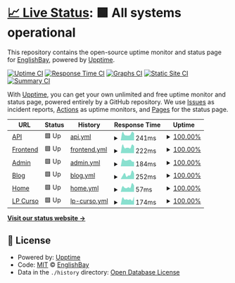 # [📈 Live Status](https://status.englishbay.site): <!--live status--> **🟩 All systems operational**

This repository contains the open-source uptime monitor and status page for [EnglishBay](https://www.englishbay.com.br/), powered by [Upptime](https://github.com/upptime/upptime).

[![Uptime CI](https://github.com/EnglishBay/status/workflows/Uptime%20CI/badge.svg)](https://github.com/EnglishBay/status/actions?query=workflow%3A%22Uptime+CI%22)
[![Response Time CI](https://github.com/EnglishBay/status/workflows/Response%20Time%20CI/badge.svg)](https://github.com/EnglishBay/status/actions?query=workflow%3A%22Response+Time+CI%22)
[![Graphs CI](https://github.com/EnglishBay/status/workflows/Graphs%20CI/badge.svg)](https://github.com/EnglishBay/status/actions?query=workflow%3A%22Graphs+CI%22)
[![Static Site CI](https://github.com/EnglishBay/status/workflows/Static%20Site%20CI/badge.svg)](https://github.com/EnglishBay/status/actions?query=workflow%3A%22Static+Site+CI%22)
[![Summary CI](https://github.com/EnglishBay/status/workflows/Summary%20CI/badge.svg)](https://github.com/EnglishBay/status/actions?query=workflow%3A%22Summary+CI%22)

With [Upptime](https://upptime.js.org), you can get your own unlimited and free uptime monitor and status page, powered entirely by a GitHub repository. We use [Issues](https://github.com/EnglishBay/status/issues) as incident reports, [Actions](https://github.com/EnglishBay/status/actions) as uptime monitors, and [Pages](https://status.englishbay.site) for the status page.

<!--start: status pages-->
<!-- This summary is generated by Upptime (https://github.com/upptime/upptime) -->
<!-- Do not edit this manually, your changes will be overwritten -->
<!-- prettier-ignore -->
| URL | Status | History | Response Time | Uptime |
| --- | ------ | ------- | ------------- | ------ |
| <img alt="" src="https://icons.duckduckgo.com/ip3/api.englishbay.com.br.ico" height="13"> [API](https://api.englishbay.com.br) | 🟩 Up | [api.yml](https://github.com/EnglishBay/status/commits/HEAD/history/api.yml) | <details><summary><img alt="Response time graph" src="./graphs/api/response-time-week.png" height="20"> 241ms</summary><br><a href="https://status.englishbay.com.br/history/api"><img alt="Response time 334" src="https://img.shields.io/endpoint?url=https%3A%2F%2Fraw.githubusercontent.com%2FEnglishBay%2Fstatus%2FHEAD%2Fapi%2Fapi%2Fresponse-time.json"></a><br><a href="https://status.englishbay.com.br/history/api"><img alt="24-hour response time 286" src="https://img.shields.io/endpoint?url=https%3A%2F%2Fraw.githubusercontent.com%2FEnglishBay%2Fstatus%2FHEAD%2Fapi%2Fapi%2Fresponse-time-day.json"></a><br><a href="https://status.englishbay.com.br/history/api"><img alt="7-day response time 241" src="https://img.shields.io/endpoint?url=https%3A%2F%2Fraw.githubusercontent.com%2FEnglishBay%2Fstatus%2FHEAD%2Fapi%2Fapi%2Fresponse-time-week.json"></a><br><a href="https://status.englishbay.com.br/history/api"><img alt="30-day response time 284" src="https://img.shields.io/endpoint?url=https%3A%2F%2Fraw.githubusercontent.com%2FEnglishBay%2Fstatus%2FHEAD%2Fapi%2Fapi%2Fresponse-time-month.json"></a><br><a href="https://status.englishbay.com.br/history/api"><img alt="1-year response time 332" src="https://img.shields.io/endpoint?url=https%3A%2F%2Fraw.githubusercontent.com%2FEnglishBay%2Fstatus%2FHEAD%2Fapi%2Fapi%2Fresponse-time-year.json"></a></details> | <details><summary><a href="https://status.englishbay.com.br/history/api">100.00%</a></summary><a href="https://status.englishbay.com.br/history/api"><img alt="All-time uptime 99.97%" src="https://img.shields.io/endpoint?url=https%3A%2F%2Fraw.githubusercontent.com%2FEnglishBay%2Fstatus%2FHEAD%2Fapi%2Fapi%2Fuptime.json"></a><br><a href="https://status.englishbay.com.br/history/api"><img alt="24-hour uptime 100.00%" src="https://img.shields.io/endpoint?url=https%3A%2F%2Fraw.githubusercontent.com%2FEnglishBay%2Fstatus%2FHEAD%2Fapi%2Fapi%2Fuptime-day.json"></a><br><a href="https://status.englishbay.com.br/history/api"><img alt="7-day uptime 100.00%" src="https://img.shields.io/endpoint?url=https%3A%2F%2Fraw.githubusercontent.com%2FEnglishBay%2Fstatus%2FHEAD%2Fapi%2Fapi%2Fuptime-week.json"></a><br><a href="https://status.englishbay.com.br/history/api"><img alt="30-day uptime 100.00%" src="https://img.shields.io/endpoint?url=https%3A%2F%2Fraw.githubusercontent.com%2FEnglishBay%2Fstatus%2FHEAD%2Fapi%2Fapi%2Fuptime-month.json"></a><br><a href="https://status.englishbay.com.br/history/api"><img alt="1-year uptime 99.95%" src="https://img.shields.io/endpoint?url=https%3A%2F%2Fraw.githubusercontent.com%2FEnglishBay%2Fstatus%2FHEAD%2Fapi%2Fapi%2Fuptime-year.json"></a></details>
| <img alt="" src="https://icons.duckduckgo.com/ip3/app.englishbay.com.br.ico" height="13"> [Frontend](https://app.englishbay.com.br) | 🟩 Up | [frontend.yml](https://github.com/EnglishBay/status/commits/HEAD/history/frontend.yml) | <details><summary><img alt="Response time graph" src="./graphs/frontend/response-time-week.png" height="20"> 222ms</summary><br><a href="https://status.englishbay.com.br/history/frontend"><img alt="Response time 336" src="https://img.shields.io/endpoint?url=https%3A%2F%2Fraw.githubusercontent.com%2FEnglishBay%2Fstatus%2FHEAD%2Fapi%2Ffrontend%2Fresponse-time.json"></a><br><a href="https://status.englishbay.com.br/history/frontend"><img alt="24-hour response time 158" src="https://img.shields.io/endpoint?url=https%3A%2F%2Fraw.githubusercontent.com%2FEnglishBay%2Fstatus%2FHEAD%2Fapi%2Ffrontend%2Fresponse-time-day.json"></a><br><a href="https://status.englishbay.com.br/history/frontend"><img alt="7-day response time 222" src="https://img.shields.io/endpoint?url=https%3A%2F%2Fraw.githubusercontent.com%2FEnglishBay%2Fstatus%2FHEAD%2Fapi%2Ffrontend%2Fresponse-time-week.json"></a><br><a href="https://status.englishbay.com.br/history/frontend"><img alt="30-day response time 264" src="https://img.shields.io/endpoint?url=https%3A%2F%2Fraw.githubusercontent.com%2FEnglishBay%2Fstatus%2FHEAD%2Fapi%2Ffrontend%2Fresponse-time-month.json"></a><br><a href="https://status.englishbay.com.br/history/frontend"><img alt="1-year response time 348" src="https://img.shields.io/endpoint?url=https%3A%2F%2Fraw.githubusercontent.com%2FEnglishBay%2Fstatus%2FHEAD%2Fapi%2Ffrontend%2Fresponse-time-year.json"></a></details> | <details><summary><a href="https://status.englishbay.com.br/history/frontend">100.00%</a></summary><a href="https://status.englishbay.com.br/history/frontend"><img alt="All-time uptime 99.96%" src="https://img.shields.io/endpoint?url=https%3A%2F%2Fraw.githubusercontent.com%2FEnglishBay%2Fstatus%2FHEAD%2Fapi%2Ffrontend%2Fuptime.json"></a><br><a href="https://status.englishbay.com.br/history/frontend"><img alt="24-hour uptime 100.00%" src="https://img.shields.io/endpoint?url=https%3A%2F%2Fraw.githubusercontent.com%2FEnglishBay%2Fstatus%2FHEAD%2Fapi%2Ffrontend%2Fuptime-day.json"></a><br><a href="https://status.englishbay.com.br/history/frontend"><img alt="7-day uptime 100.00%" src="https://img.shields.io/endpoint?url=https%3A%2F%2Fraw.githubusercontent.com%2FEnglishBay%2Fstatus%2FHEAD%2Fapi%2Ffrontend%2Fuptime-week.json"></a><br><a href="https://status.englishbay.com.br/history/frontend"><img alt="30-day uptime 100.00%" src="https://img.shields.io/endpoint?url=https%3A%2F%2Fraw.githubusercontent.com%2FEnglishBay%2Fstatus%2FHEAD%2Fapi%2Ffrontend%2Fuptime-month.json"></a><br><a href="https://status.englishbay.com.br/history/frontend"><img alt="1-year uptime 99.94%" src="https://img.shields.io/endpoint?url=https%3A%2F%2Fraw.githubusercontent.com%2FEnglishBay%2Fstatus%2FHEAD%2Fapi%2Ffrontend%2Fuptime-year.json"></a></details>
| <img alt="" src="https://icons.duckduckgo.com/ip3/admin.englishbay.com.br.ico" height="13"> [Admin](https://admin.englishbay.com.br) | 🟩 Up | [admin.yml](https://github.com/EnglishBay/status/commits/HEAD/history/admin.yml) | <details><summary><img alt="Response time graph" src="./graphs/admin/response-time-week.png" height="20"> 184ms</summary><br><a href="https://status.englishbay.com.br/history/admin"><img alt="Response time 337" src="https://img.shields.io/endpoint?url=https%3A%2F%2Fraw.githubusercontent.com%2FEnglishBay%2Fstatus%2FHEAD%2Fapi%2Fadmin%2Fresponse-time.json"></a><br><a href="https://status.englishbay.com.br/history/admin"><img alt="24-hour response time 165" src="https://img.shields.io/endpoint?url=https%3A%2F%2Fraw.githubusercontent.com%2FEnglishBay%2Fstatus%2FHEAD%2Fapi%2Fadmin%2Fresponse-time-day.json"></a><br><a href="https://status.englishbay.com.br/history/admin"><img alt="7-day response time 184" src="https://img.shields.io/endpoint?url=https%3A%2F%2Fraw.githubusercontent.com%2FEnglishBay%2Fstatus%2FHEAD%2Fapi%2Fadmin%2Fresponse-time-week.json"></a><br><a href="https://status.englishbay.com.br/history/admin"><img alt="30-day response time 240" src="https://img.shields.io/endpoint?url=https%3A%2F%2Fraw.githubusercontent.com%2FEnglishBay%2Fstatus%2FHEAD%2Fapi%2Fadmin%2Fresponse-time-month.json"></a><br><a href="https://status.englishbay.com.br/history/admin"><img alt="1-year response time 338" src="https://img.shields.io/endpoint?url=https%3A%2F%2Fraw.githubusercontent.com%2FEnglishBay%2Fstatus%2FHEAD%2Fapi%2Fadmin%2Fresponse-time-year.json"></a></details> | <details><summary><a href="https://status.englishbay.com.br/history/admin">100.00%</a></summary><a href="https://status.englishbay.com.br/history/admin"><img alt="All-time uptime 99.96%" src="https://img.shields.io/endpoint?url=https%3A%2F%2Fraw.githubusercontent.com%2FEnglishBay%2Fstatus%2FHEAD%2Fapi%2Fadmin%2Fuptime.json"></a><br><a href="https://status.englishbay.com.br/history/admin"><img alt="24-hour uptime 100.00%" src="https://img.shields.io/endpoint?url=https%3A%2F%2Fraw.githubusercontent.com%2FEnglishBay%2Fstatus%2FHEAD%2Fapi%2Fadmin%2Fuptime-day.json"></a><br><a href="https://status.englishbay.com.br/history/admin"><img alt="7-day uptime 100.00%" src="https://img.shields.io/endpoint?url=https%3A%2F%2Fraw.githubusercontent.com%2FEnglishBay%2Fstatus%2FHEAD%2Fapi%2Fadmin%2Fuptime-week.json"></a><br><a href="https://status.englishbay.com.br/history/admin"><img alt="30-day uptime 100.00%" src="https://img.shields.io/endpoint?url=https%3A%2F%2Fraw.githubusercontent.com%2FEnglishBay%2Fstatus%2FHEAD%2Fapi%2Fadmin%2Fuptime-month.json"></a><br><a href="https://status.englishbay.com.br/history/admin"><img alt="1-year uptime 99.95%" src="https://img.shields.io/endpoint?url=https%3A%2F%2Fraw.githubusercontent.com%2FEnglishBay%2Fstatus%2FHEAD%2Fapi%2Fadmin%2Fuptime-year.json"></a></details>
| <img alt="" src="https://icons.duckduckgo.com/ip3/englishbay.com.br.ico" height="13"> [Blog](https://englishbay.com.br/blog/) | 🟩 Up | [blog.yml](https://github.com/EnglishBay/status/commits/HEAD/history/blog.yml) | <details><summary><img alt="Response time graph" src="./graphs/blog/response-time-week.png" height="20"> 252ms</summary><br><a href="https://status.englishbay.com.br/history/blog"><img alt="Response time 492" src="https://img.shields.io/endpoint?url=https%3A%2F%2Fraw.githubusercontent.com%2FEnglishBay%2Fstatus%2FHEAD%2Fapi%2Fblog%2Fresponse-time.json"></a><br><a href="https://status.englishbay.com.br/history/blog"><img alt="24-hour response time 281" src="https://img.shields.io/endpoint?url=https%3A%2F%2Fraw.githubusercontent.com%2FEnglishBay%2Fstatus%2FHEAD%2Fapi%2Fblog%2Fresponse-time-day.json"></a><br><a href="https://status.englishbay.com.br/history/blog"><img alt="7-day response time 252" src="https://img.shields.io/endpoint?url=https%3A%2F%2Fraw.githubusercontent.com%2FEnglishBay%2Fstatus%2FHEAD%2Fapi%2Fblog%2Fresponse-time-week.json"></a><br><a href="https://status.englishbay.com.br/history/blog"><img alt="30-day response time 314" src="https://img.shields.io/endpoint?url=https%3A%2F%2Fraw.githubusercontent.com%2FEnglishBay%2Fstatus%2FHEAD%2Fapi%2Fblog%2Fresponse-time-month.json"></a><br><a href="https://status.englishbay.com.br/history/blog"><img alt="1-year response time 625" src="https://img.shields.io/endpoint?url=https%3A%2F%2Fraw.githubusercontent.com%2FEnglishBay%2Fstatus%2FHEAD%2Fapi%2Fblog%2Fresponse-time-year.json"></a></details> | <details><summary><a href="https://status.englishbay.com.br/history/blog">100.00%</a></summary><a href="https://status.englishbay.com.br/history/blog"><img alt="All-time uptime 99.95%" src="https://img.shields.io/endpoint?url=https%3A%2F%2Fraw.githubusercontent.com%2FEnglishBay%2Fstatus%2FHEAD%2Fapi%2Fblog%2Fuptime.json"></a><br><a href="https://status.englishbay.com.br/history/blog"><img alt="24-hour uptime 100.00%" src="https://img.shields.io/endpoint?url=https%3A%2F%2Fraw.githubusercontent.com%2FEnglishBay%2Fstatus%2FHEAD%2Fapi%2Fblog%2Fuptime-day.json"></a><br><a href="https://status.englishbay.com.br/history/blog"><img alt="7-day uptime 100.00%" src="https://img.shields.io/endpoint?url=https%3A%2F%2Fraw.githubusercontent.com%2FEnglishBay%2Fstatus%2FHEAD%2Fapi%2Fblog%2Fuptime-week.json"></a><br><a href="https://status.englishbay.com.br/history/blog"><img alt="30-day uptime 100.00%" src="https://img.shields.io/endpoint?url=https%3A%2F%2Fraw.githubusercontent.com%2FEnglishBay%2Fstatus%2FHEAD%2Fapi%2Fblog%2Fuptime-month.json"></a><br><a href="https://status.englishbay.com.br/history/blog"><img alt="1-year uptime 99.94%" src="https://img.shields.io/endpoint?url=https%3A%2F%2Fraw.githubusercontent.com%2FEnglishBay%2Fstatus%2FHEAD%2Fapi%2Fblog%2Fuptime-year.json"></a></details>
| <img alt="" src="https://icons.duckduckgo.com/ip3/englishbay.com.br.ico" height="13"> [Home](https://englishbay.com.br) | 🟩 Up | [home.yml](https://github.com/EnglishBay/status/commits/HEAD/history/home.yml) | <details><summary><img alt="Response time graph" src="./graphs/home/response-time-week.png" height="20"> 57ms</summary><br><a href="https://status.englishbay.com.br/history/home"><img alt="Response time 117" src="https://img.shields.io/endpoint?url=https%3A%2F%2Fraw.githubusercontent.com%2FEnglishBay%2Fstatus%2FHEAD%2Fapi%2Fhome%2Fresponse-time.json"></a><br><a href="https://status.englishbay.com.br/history/home"><img alt="24-hour response time 90" src="https://img.shields.io/endpoint?url=https%3A%2F%2Fraw.githubusercontent.com%2FEnglishBay%2Fstatus%2FHEAD%2Fapi%2Fhome%2Fresponse-time-day.json"></a><br><a href="https://status.englishbay.com.br/history/home"><img alt="7-day response time 57" src="https://img.shields.io/endpoint?url=https%3A%2F%2Fraw.githubusercontent.com%2FEnglishBay%2Fstatus%2FHEAD%2Fapi%2Fhome%2Fresponse-time-week.json"></a><br><a href="https://status.englishbay.com.br/history/home"><img alt="30-day response time 91" src="https://img.shields.io/endpoint?url=https%3A%2F%2Fraw.githubusercontent.com%2FEnglishBay%2Fstatus%2FHEAD%2Fapi%2Fhome%2Fresponse-time-month.json"></a><br><a href="https://status.englishbay.com.br/history/home"><img alt="1-year response time 101" src="https://img.shields.io/endpoint?url=https%3A%2F%2Fraw.githubusercontent.com%2FEnglishBay%2Fstatus%2FHEAD%2Fapi%2Fhome%2Fresponse-time-year.json"></a></details> | <details><summary><a href="https://status.englishbay.com.br/history/home">100.00%</a></summary><a href="https://status.englishbay.com.br/history/home"><img alt="All-time uptime 99.96%" src="https://img.shields.io/endpoint?url=https%3A%2F%2Fraw.githubusercontent.com%2FEnglishBay%2Fstatus%2FHEAD%2Fapi%2Fhome%2Fuptime.json"></a><br><a href="https://status.englishbay.com.br/history/home"><img alt="24-hour uptime 100.00%" src="https://img.shields.io/endpoint?url=https%3A%2F%2Fraw.githubusercontent.com%2FEnglishBay%2Fstatus%2FHEAD%2Fapi%2Fhome%2Fuptime-day.json"></a><br><a href="https://status.englishbay.com.br/history/home"><img alt="7-day uptime 100.00%" src="https://img.shields.io/endpoint?url=https%3A%2F%2Fraw.githubusercontent.com%2FEnglishBay%2Fstatus%2FHEAD%2Fapi%2Fhome%2Fuptime-week.json"></a><br><a href="https://status.englishbay.com.br/history/home"><img alt="30-day uptime 100.00%" src="https://img.shields.io/endpoint?url=https%3A%2F%2Fraw.githubusercontent.com%2FEnglishBay%2Fstatus%2FHEAD%2Fapi%2Fhome%2Fuptime-month.json"></a><br><a href="https://status.englishbay.com.br/history/home"><img alt="1-year uptime 99.94%" src="https://img.shields.io/endpoint?url=https%3A%2F%2Fraw.githubusercontent.com%2FEnglishBay%2Fstatus%2FHEAD%2Fapi%2Fhome%2Fuptime-year.json"></a></details>
| <img alt="" src="https://icons.duckduckgo.com/ip3/curso.englishbay.com.br.ico" height="13"> [LP Curso](https://curso.englishbay.com.br) | 🟩 Up | [lp-curso.yml](https://github.com/EnglishBay/status/commits/HEAD/history/lp-curso.yml) | <details><summary><img alt="Response time graph" src="./graphs/lp-curso/response-time-week.png" height="20"> 174ms</summary><br><a href="https://status.englishbay.com.br/history/lp-curso"><img alt="Response time 253" src="https://img.shields.io/endpoint?url=https%3A%2F%2Fraw.githubusercontent.com%2FEnglishBay%2Fstatus%2FHEAD%2Fapi%2Flp-curso%2Fresponse-time.json"></a><br><a href="https://status.englishbay.com.br/history/lp-curso"><img alt="24-hour response time 161" src="https://img.shields.io/endpoint?url=https%3A%2F%2Fraw.githubusercontent.com%2FEnglishBay%2Fstatus%2FHEAD%2Fapi%2Flp-curso%2Fresponse-time-day.json"></a><br><a href="https://status.englishbay.com.br/history/lp-curso"><img alt="7-day response time 174" src="https://img.shields.io/endpoint?url=https%3A%2F%2Fraw.githubusercontent.com%2FEnglishBay%2Fstatus%2FHEAD%2Fapi%2Flp-curso%2Fresponse-time-week.json"></a><br><a href="https://status.englishbay.com.br/history/lp-curso"><img alt="30-day response time 182" src="https://img.shields.io/endpoint?url=https%3A%2F%2Fraw.githubusercontent.com%2FEnglishBay%2Fstatus%2FHEAD%2Fapi%2Flp-curso%2Fresponse-time-month.json"></a><br><a href="https://status.englishbay.com.br/history/lp-curso"><img alt="1-year response time 247" src="https://img.shields.io/endpoint?url=https%3A%2F%2Fraw.githubusercontent.com%2FEnglishBay%2Fstatus%2FHEAD%2Fapi%2Flp-curso%2Fresponse-time-year.json"></a></details> | <details><summary><a href="https://status.englishbay.com.br/history/lp-curso">100.00%</a></summary><a href="https://status.englishbay.com.br/history/lp-curso"><img alt="All-time uptime 99.96%" src="https://img.shields.io/endpoint?url=https%3A%2F%2Fraw.githubusercontent.com%2FEnglishBay%2Fstatus%2FHEAD%2Fapi%2Flp-curso%2Fuptime.json"></a><br><a href="https://status.englishbay.com.br/history/lp-curso"><img alt="24-hour uptime 100.00%" src="https://img.shields.io/endpoint?url=https%3A%2F%2Fraw.githubusercontent.com%2FEnglishBay%2Fstatus%2FHEAD%2Fapi%2Flp-curso%2Fuptime-day.json"></a><br><a href="https://status.englishbay.com.br/history/lp-curso"><img alt="7-day uptime 100.00%" src="https://img.shields.io/endpoint?url=https%3A%2F%2Fraw.githubusercontent.com%2FEnglishBay%2Fstatus%2FHEAD%2Fapi%2Flp-curso%2Fuptime-week.json"></a><br><a href="https://status.englishbay.com.br/history/lp-curso"><img alt="30-day uptime 100.00%" src="https://img.shields.io/endpoint?url=https%3A%2F%2Fraw.githubusercontent.com%2FEnglishBay%2Fstatus%2FHEAD%2Fapi%2Flp-curso%2Fuptime-month.json"></a><br><a href="https://status.englishbay.com.br/history/lp-curso"><img alt="1-year uptime 99.94%" src="https://img.shields.io/endpoint?url=https%3A%2F%2Fraw.githubusercontent.com%2FEnglishBay%2Fstatus%2FHEAD%2Fapi%2Flp-curso%2Fuptime-year.json"></a></details>

<!--end: status pages-->

[**Visit our status website →**](https://status.englishbay.site)

## 📄 License

- Powered by: [Upptime](https://github.com/upptime/upptime)
- Code: [MIT](./LICENSE) © [EnglishBay](https://www.englishbay.com.br/)
- Data in the `./history` directory: [Open Database License](https://opendatacommons.org/licenses/odbl/1-0/)
